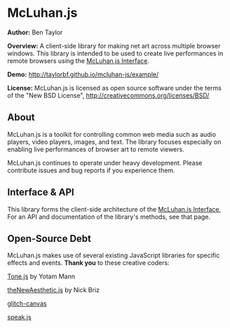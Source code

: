 # McLuhan.js

**Author:** Ben Taylor

**Overview:** A client-side library for making net art across multiple browser windows. This library is intended to be used to create live performances in remote browsers using the [McLuhan.js Interface](https://github.com/taylorbf/mcluhan.js-performance-environment).

**Demo:** http://taylorbf.github.io/mcluhan-js/example/

**License:** McLuhan.js is licensed as open source software under the terms of the "New BSD License", http://creativecommons.org/licenses/BSD/


## About

McLuhan.js is a toolkit for controlling common web media such as audio players, video players, images, and text. The library focuses especially on enabling live performances of browser art to remote viewers.

McLuhan.js continues to operate under heavy development. Please contribute issues and bug reports if you experience them.

## Interface & API

This library forms the client-side architecture of the [McLuhan.js Interface](https://github.com/taylorbf/mcluhan.js-performance-environment), For an API and documentation of the library's methods, see that page.

## Open-Source Debt

McLuhan.js makes use of several existing JavaScript libraries for specific effects and events. **Thank you** to these creative coders:

[Tone.js](https://github.com/TONEnoTONE/Tone.js/) by Yotam Mann

[theNewAesthetic.js](http://nickbriz.com/thenewaesthetic/) by Nick Briz

[glitch-canvas](https://github.com/snorpey/glitch-canvas)

[speak.js](https://github.com/mattytemple/speak-js)

